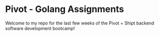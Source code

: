 # Pivot - Golang Assignments

Welcome to my repo for the last few weeks of the Pivot + Shipt backend software development bootcamp!